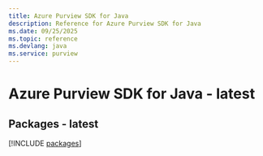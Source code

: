 ```yaml
---
title: Azure Purview SDK for Java
description: Reference for Azure Purview SDK for Java
ms.date: 09/25/2025
ms.topic: reference
ms.devlang: java
ms.service: purview
---
```

# Azure Purview SDK for Java - latest
## Packages - latest
[!INCLUDE [packages](purview-index.md)]